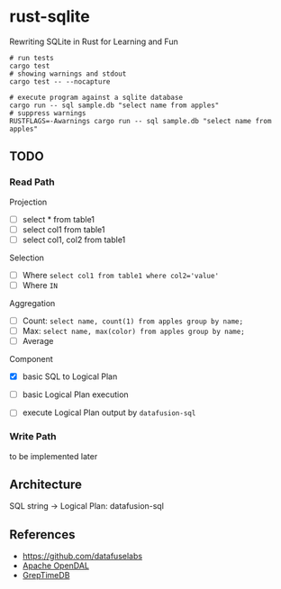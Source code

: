 # rust-sqlite
Rewriting SQLite in Rust for Learning and Fun

```
# run tests
cargo test
# showing warnings and stdout
cargo test -- --nocapture

# execute program against a sqlite database
cargo run -- sql sample.db "select name from apples"
# suppress warnings
RUSTFLAGS=-Awarnings cargo run -- sql sample.db "select name from apples"
```

## TODO

### Read Path

Projection
- [ ] select * from table1
- [ ] select col1 from table1
- [ ] select col1, col2 from table1

Selection
- [ ] Where `select col1 from table1 where col2='value'`
- [ ] Where `IN`

Aggregation
- [ ] Count: `select name, count(1) from apples group by name;`
- [ ] Max: `select name, max(color) from apples group by name;`
- [ ] Average

Component
- [x] basic SQL to Logical Plan
- [ ] basic Logical Plan execution
- [ ] execute Logical Plan output by `datafusion-sql`


### Write Path
to be implemented later


## Architecture

SQL string -> Logical Plan: datafusion-sql

## References
- https://github.com/datafuselabs
- [Apache OpenDAL](https://github.com/apache/incubator-opendal)
- [GrepTimeDB](https://github.com/GreptimeTeam/greptimedb)
